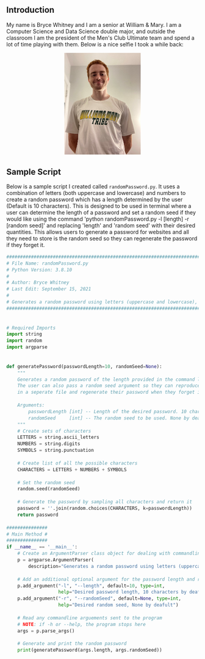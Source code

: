 ## Introduction

My name is Bryce Whitney and I am a senior at William & Mary. I am a Computer Science and Data Science double major, and outside the classroom I am the president of the Men's Club Ultimate team and spend a lot of time playing with them. Below is a nice selfie I took a while back:

<p align="center">
    <img src="selfie.jpg" width="200"/>
</p>

## Sample Script

Below is a sample script I created called `randomPassword.py`. It uses a combination of letters (both uppercase and lowercase) and numbers to create a random password which has a length determined by the user (Default is 10 characters). This is designed to be used in terminal where a user can determine the length of a password and set a random seed if they would like using the command 'python randomPassword.py -l [length] -r [random seed]' and replacing 'length' and 'random seed' with their desired quantities. This allows users to generate a password for websites and all they need to store is the random seed so they can regenerate the password if they forget it. 

```python
#############################################################################################
# File Name: randomPassword.py                                                              #
# Python Version: 3.8.10                                                                    #
#                                                                                           #
# Author: Bryce Whitney                                                                     #
# Last Edit: September 15, 2021                                                             #
#                                                                                           #
# Generates a random password using letters (uppercase and lowercase), numbers, and symbols #
#############################################################################################


# Required Imports
import string
import random
import argparse


def generatePassword(passwordLength=10, randomSeed=None):
    """
    Generates a random password of the length provided in the command line. If no length is given, the default is 8 characters. 
    The user can also pass a random seed argument so they can reproduce their results. This way they can track the seeds they used
    in a seperate file and regenerate their password when they forget it. 

    Arguments:
        passwordLength [int] -- Length of the desired password. 10 characters by deafult. 
        randomSeed     [int] -- The random seed to be used. None by deafult.
    """
    # Create sets of characters
    LETTERS = string.ascii_letters
    NUMBERS = string.digits
    SYMBOLS = string.punctuation

    # Create list of all the possible characters
    CHARACTERS = LETTERS + NUMBERS + SYMBOLS

    # Set the random seed
    random.seed(randomSeed)

    # Generate the password by sampling all characters and return it
    password = ''.join(random.choices(CHARACTERS, k=passwordLength))
    return password

###############
# Main Method #
###############
if __name__ == '__main__':
    # Create an ArgumentParser class object for dealing with commandline args
    p = argparse.ArgumentParser(
        description="Generates a random password using letters (uppercase and lowercase), numbers, and symbols.")

    # Add an additional optional argument for the password length and random seed
    p.add_argument("-l", "--length", default=10, type=int,
                   help="Desired password length, 10 characters by deafult")
    p.add_argument("-r", "--randomSeed", default=None, type=int,
                   help="Desired random seed, None by deafult")

    # Read any commandline arguements sent to the program
    # NOTE: if -h or --help, the program stops here
    args = p.parse_args()

    # Generate and print the random password
    print(generatePassword(args.length, args.randomSeed))
```
